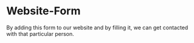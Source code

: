 # Website-Form

By adding this form to our website and by filling it, we can get contacted with that particular person.
